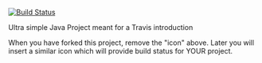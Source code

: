 [![Build Status](https://travis-ci.org/Wulffn/travisGettingStarted.svg?branch=master)](https://travis-ci.org/Wulffn/travisGettingStarted)

Ultra simple Java Project meant for a Travis introduction

When you have forked this project, remove the "icon" above. Later you will insert a similar icon which will provide build status for YOUR project.
